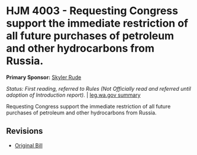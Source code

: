 # HJM 4003 - Requesting Congress support the immediate restriction of all future purchases of petroleum and other hydrocarbons from Russia.
**Primary Sponsor:** [Skyler Rude](/person/leg/rude_sk.md)

*Status: First reading, referred to Rules (Not Officially read and referred until adoption of Introduction report).* | [leg.wa.gov summary](https://app.leg.wa.gov/billsummary?BillNumber=4003&Year=2021)

Requesting Congress support the immediate restriction of all future purchases of petroleum and other hydrocarbons from Russia.

## Revisions
* [Original Bill](1/)